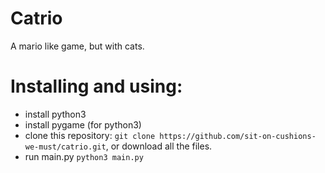 # Catrio
A mario like game, but with cats.

# Installing and using:

* install python3
* install pygame (for python3)
* clone this repository: `git clone https://github.com/sit-on-cushions-we-must/catrio.git`, 
or download all the files.
* run main.py `python3 main.py`

